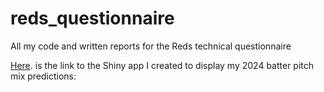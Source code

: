 # reds_questionnaire
All my code and written reports for the Reds technical questionnaire

[Here]([https://your-account-name.shinyapps.io/your-app-name/](https://mxb878-daniel-galper.shinyapps.io/pitch_mix_app/)). is the link to the Shiny app I created to display my 2024 batter pitch mix predictions:


